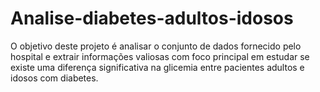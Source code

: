 # Analise-diabetes-adultos-idosos
O objetivo deste projeto é analisar o conjunto de dados fornecido pelo hospital e extrair informações valiosas com foco principal em estudar se existe uma diferença significativa na glicemia entre pacientes adultos e idosos com diabetes.
